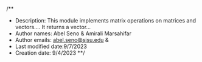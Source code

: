 /**
 * Description: This module implements matrix operations on matrices and vectors.... It returns a vector...
 * Author names: Abel Seno & Amirali Marsahifar
 * Author emails: abel.seno@sjsu.edu & 
 * Last modified date:9/7/2023
 * Creation date: 9/4/2023
 **/
